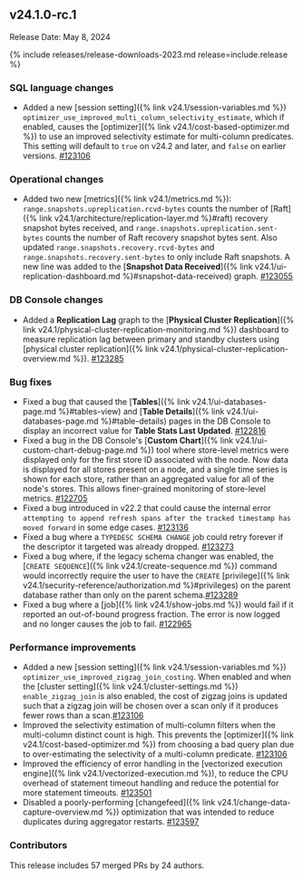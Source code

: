 ## v24.1.0-rc.1

Release Date: May 8, 2024

{% include releases/release-downloads-2023.md release=include.release %}

<h3 id="v24-1-0-rc-1-sql-language-changes">SQL language changes</h3>

- Added a new [session setting]({% link v24.1/session-variables.md %}) `optimizer_use_improved_multi_column_selectivity_estimate`, which if enabled, causes the [optimizer]({% link v24.1/cost-based-optimizer.md %}) to use an improved selectivity estimate for multi-column predicates. This setting will default to `true` on v24.2 and later, and `false` on earlier versions. [#123106][#123106]

<h3 id="v24-1-0-rc-1-operational-changes">Operational changes</h3>

- Added two new [metrics]({% link v24.1/metrics.md %}): `range.snapshots.upreplication.rcvd-bytes` counts the number of [Raft]({% link v24.1/architecture/replication-layer.md %}#raft) recovery snapshot bytes received, and `range.snapshots.upreplication.sent-bytes` counts the number of Raft recovery snapshot bytes sent. Also updated `range.snapshots.recovery.rcvd-bytes` and `range.snapshots.recovery.sent-bytes` to only include Raft snapshots. A new line was added to the [**Snapshot Data Received**]({% link v24.1/ui-replication-dashboard.md %}#snapshot-data-received) graph. [#123055][#123055]

<h3 id="v24-1-0-rc-1-db-console-changes">DB Console changes</h3>

- Added a **Replication Lag** graph to the [**Physical Cluster Replication**]({% link v24.1/physical-cluster-replication-monitoring.md %}) dashboard to measure replication lag between primary and standby clusters using [physical cluster replication]({% link v24.1/physical-cluster-replication-overview.md %}). [#123285][#123285]

<h3 id="v24-1-0-rc-1-bug-fixes">Bug fixes</h3>

- Fixed a bug that caused the [**Tables**]({% link v24.1/ui-databases-page.md %}#tables-view) and [**Table Details**]({% link v24.1/ui-databases-page.md %}#table-details) pages in the DB Console to display an incorrect value for **Table Stats Last Updated**. [#122816][#122816]
- Fixed a bug in the DB Console's [**Custom Chart**]({% link v24.1/ui-custom-chart-debug-page.md %}) tool where store-level metrics were displayed only for the first store ID associated with the node. Now data is displayed for all stores present on a node, and a single time series is shown for each store, rather than an aggregated value for all of the node's stores. This allows finer-grained monitoring of store-level metrics. [#122705][#122705]
- Fixed a bug introduced in v22.2 that could cause the internal error `attempting to append refresh spans after the tracked timestamp has moved forward` in some edge cases.  [#123136][#123136]
- Fixed a bug where a `TYPEDESC SCHEMA CHANGE` job could retry forever if the descriptor it targeted was already dropped. [#123273][#123273]
- Fixed a bug where, if the legacy schema changer was enabled, the [`CREATE SEQUENCE`]({% link v24.1/create-sequence.md %}) command would incorrectly require the user to have the `CREATE` [privilege]({% link v24.1/security-reference/authorization.md %}#privileges) on the parent database rather than only on the parent schema.[#123289][#123289]
- Fixed a bug where a [job]({% link v24.1/show-jobs.md %}) would fail if it reported an out-of-bound progress fraction. The error is now logged and no longer causes the job to fail. [#122965][#122965]

<h3 id="v24-1-0-rc-1-performance-improvements">Performance improvements</h3>

- Added a new [session setting]({% link v24.1/session-variables.md %}) `optimizer_use_improved_zigzag_join_costing`. When enabled and when the [cluster setting]({% link v24.1/cluster-settings.md %}) `enable_zigzag_join` is also enabled, the cost of zigzag joins is updated such that a zigzag join will be chosen over a scan only if it produces fewer rows than a scan.[#123106][#123106]
- Improved the selectivity estimation of multi-column filters when the multi-column distinct count is high. This prevents the [optimizer]({% link v24.1/cost-based-optimizer.md %}) from choosing a bad query plan due to over-estimating the selectivity of a multi-column predicate. [#123106][#123106]
- Improved the efficiency of error handling in the [vectorized execution engine]({% link v24.1/vectorized-execution.md %}), to reduce the CPU overhead of statement timeout handling and reduce the potential for more statement timeouts. [#123501][#123501]
- Disabled a poorly-performing [changefeed]({% link v24.1/change-data-capture-overview.md %}) optimization that was intended to reduce duplicates during aggregator restarts. [#123597][#123597]

<div class="release-note-contributors" markdown="1">

<h3 id="v24-1-0-rc-1-contributors">Contributors</h3>

This release includes 57 merged PRs by 24 authors.

</div>

[#122705]: https://github.com/cockroachdb/cockroach/pull/122705
[#122816]: https://github.com/cockroachdb/cockroach/pull/122816
[#122965]: https://github.com/cockroachdb/cockroach/pull/122965
[#123055]: https://github.com/cockroachdb/cockroach/pull/123055
[#123106]: https://github.com/cockroachdb/cockroach/pull/123106
[#123136]: https://github.com/cockroachdb/cockroach/pull/123136
[#123144]: https://github.com/cockroachdb/cockroach/pull/123144
[#123273]: https://github.com/cockroachdb/cockroach/pull/123273
[#123285]: https://github.com/cockroachdb/cockroach/pull/123285
[#123289]: https://github.com/cockroachdb/cockroach/pull/123289
[#123373]: https://github.com/cockroachdb/cockroach/pull/123373
[#123501]: https://github.com/cockroachdb/cockroach/pull/123501
[#123597]: https://github.com/cockroachdb/cockroach/pull/123597
